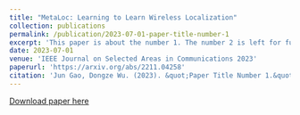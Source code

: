 ```yaml
---
title: "MetaLoc: Learning to Learn Wireless Localization"
collection: publications
permalink: /publication/2023-07-01-paper-title-number-1
excerpt: 'This paper is about the number 1. The number 2 is left for future work.'
date: 2023-07-01
venue: 'IEEE Journal on Selected Areas in Communications 2023'
paperurl: 'https://arxiv.org/abs/2211.04258'
citation: 'Jun Gao, Dongze Wu. (2023). &quot;Paper Title Number 1.&quot; <i>Journal 1</i>. 1(1).'
---
```


[Download paper here](http://academicpages.github.io/files/paper1.pdf)

